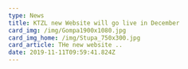 ```yaml
---
type: News
title: KTZL new Website will go live in December
card_img: /img/Gompa1900x1080.jpg
card_img_home: /img/Stupa_750x300.jpg
card_article: THe new website ..
date: 2019-11-11T09:59:41.824Z
---
```


